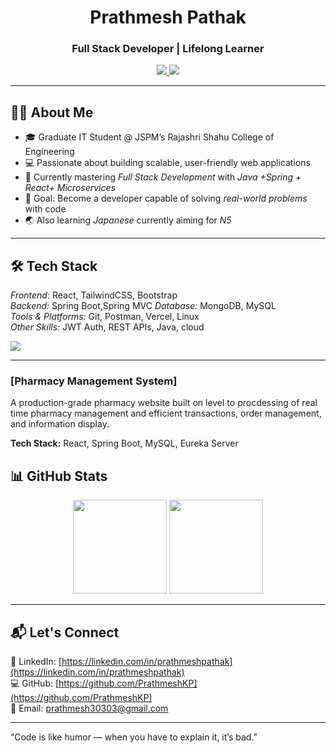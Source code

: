 <h1 align="center">Prathmesh Pathak</h1>
<h3 align="center">Full Stack Developer | Lifelong Learner</h3>

<p align="center">
  <a href="https://linkedin.com/in/prathmeshpathak">
    <img src="https://img.shields.io/badge/LinkedIn-PrathmeshPathak-blue?style=for-the-badge&logo=linkedin" />
  </a>
  <a href="https://github.com/PrathmeshKP">
    <img src="https://img.shields.io/badge/GitHub-PrathmeshKP-black?style=for-the-badge&logo=github" />
  </a>
</p>

---

## 👨‍💻 About Me  
- 🎓 Graduate IT Student @ JSPM’s Rajashri Shahu College of Engineering  
- 💻 Passionate about building scalable, user-friendly web applications  
- 🌱 Currently mastering *Full Stack Development* with *Java +Spring + React+ Microservices*  
- 🎯 Goal: Become a developer capable of solving *real-world problems* with code  
- 🌏 Also learning *Japanese* currently aiming for *N5*  

---

## 🛠 Tech Stack  
*Frontend:* React, TailwindCSS, Bootstrap  
*Backend:* Spring Boot,Spring MVC
*Database:* MongoDB, MySQL  
*Tools & Platforms:* Git, Postman, Vercel, Linux  
*Other Skills:* JWT Auth, REST APIs, Java, cloud

<p align="left">
  <img src="https://skillicons.dev/icons?i=react,tailwindcss,bootstrap,spring,mongodb,mysql,java,git,postman" />

</p>

---


### [Pharmacy Management System] 
A production-grade pharmacy website built on level to procdessing of real time pharmacy management and efficient transactions, order management, and information display.  

**Tech Stack:** React, Spring Boot, MySQL, Eureka Server


## 📊 GitHub Stats  
<p align="center">
  <img src="https://github-readme-stats.vercel.app/api?username=PrathmeshKP&show_icons=true&theme=react" height="150" />
  <img src="https://github-readme-stats.vercel.app/api/top-langs/?username=PrathmeshKP&layout=compact&theme=react" height="150" />
</p>

---

## 📬 Let's Connect  
💼 LinkedIn: [https://linkedin.com/in/prathmeshpathak](https://linkedin.com/in/prathmeshpathak)  
💻 GitHub: [https://github.com/PrathmeshKP](https://github.com/PrathmeshKP)  
📧 Email: prathmesh30303@gmail.com

---
 “Code is like humor — when you have to explain it, it’s bad.”
